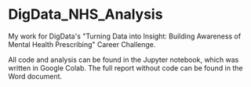 # DigData_NHS_Analysis
My work for DigData's "Turning Data into Insight: Building Awareness of Mental Health Prescribing" Career Challenge.

All code and analysis can be found in the Jupyter notebook, which was written in Google Colab. The full report without code can be found in the Word document. 
